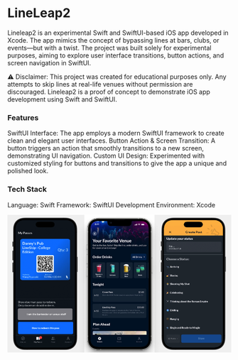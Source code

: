 # LineLeap2

Lineleap2 is an experimental Swift and SwiftUI-based iOS app developed in Xcode. The app mimics the concept of bypassing lines at bars, clubs, or events—but with a twist. The project was built solely for experimental purposes, aiming to explore user interface transitions, button actions, and screen navigation in SwiftUI.

⚠️ Disclaimer: This project was created for educational purposes only. Any attempts to skip lines at real-life venues without permission are discouraged. Lineleap2 is a proof of concept to demonstrate iOS app development using Swift and SwiftUI.

### Features
SwiftUI Interface: The app employs a modern SwiftUI framework to create clean and elegant user interfaces.
Button Action & Screen Transition: A button triggers an action that smoothly transitions to a new screen, demonstrating UI navigation.
Custom UI Design: Experimented with customized styling for buttons and transitions to give the app a unique and polished look.

### Tech Stack
Language: Swift
Framework: SwiftUI
Development Environment: Xcode

<img 
    src="images/lineleap.png" 
    alt="Education" 
/>
